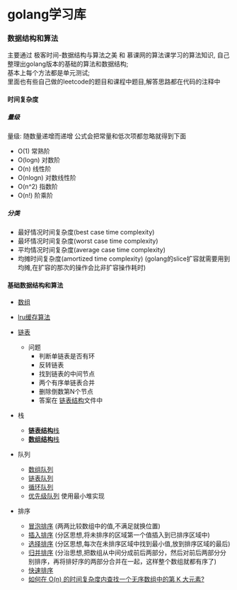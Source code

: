 # golang学习库


### 数据结构和算法
主要通过 极客时间-数据结构与算法之美 和 慕课网的算法课学习的算法知识, 自己整理出golang版本的基础的算法和数据结构;  
基本上每个方法都是单元测试;  
里面也有些自己做的leetcode的题目和课程中题目,解答思路都在代码的注释中  

#### 时间复杂度

##### 量级
量级: 随数量递增而递增
公式会把常量和低次项都忽略就得到下面

- O(1)      常熟阶
- O(logn)   对数阶
- O(n)      线性阶
- O(nlogn)  对数线性阶
- O(n^2)    指数阶
- O(n!)     阶乘阶

##### 分类
- 最好情况时间复杂度(best case time complexity)
- 最坏情况时间复杂度(worst case time complexity)
- 平均情况时间复杂度(average case time complexity)
- 均摊时间复杂度(amortized time complexity) (golang的slice扩容就需要用到均摊,在扩容的那次的操作会比非扩容操作耗时)

#### 基础数据结构和算法

- [数组](https://github.com/qiuhoude/my_go_lib/blob/main/algorithm/datastructures/array/array.go)
- [lru缓存算法](https://github.com/qiuhoude/my_go_lib/blob/main/algorithm/datastructures/lru_cache/lru_cache.go)
- [链表][signle_linkedlist]
    + 问题
        + 判断单链表是否有环
        + 反转链表
        + 找到链表的中间节点
        + 两个有序单链表合并
        + 删除倒数第N个节点
        + 答案在 [链表结构][signle_linkedlist]文件中
- 栈
    + [**链表结构**栈][stack]
    + [**数组结构**栈](https://github.com/qiuhoude/my_go_lib/blob/main/algorithm/datastructures/stack/array_stack.go)
    
- 队列
    + [数组队列](https://github.com/qiuhoude/my_go_lib/blob/main/algorithm/datastructures/queue/array_queue.go)
    + [链表队列](https://github.com/qiuhoude/my_go_lib/blob/main/algorithm/datastructures/queue/linked_queue.go)
    + [循环队列](https://github.com/qiuhoude/my_go_lib/blob/main/algorithm/datastructures/queue/circular_queue.go)
    + [优先级队列][priority_queue] 使用最小堆实现
- 排序
    + [冒泡排序][sort_test] (两两比较数组中的值,不满足就换位置)
    + [插入排序][sort_test] (分区思想,将未排序的区域第一个值插入到已排序区域中)
    + [选择排序][sort_test] (分区思想,每次在未排序区域中找到最小值,放到排序区域的最后)
    + [归并排序][sort_test] (分治思想,把数组从中间分成前后两部分，然后对前后两部分分别排序，再将排好序的两部分合并在一起，这样整个数组就都有序了)
    + [快速排序][sort_test]
    + [如何在 O(n) 的时间复杂度内查找一个无序数组中的第 K 大元素?][sort_test]
    


[signle_linkedlist]: https://github.com/qiuhoude/my_go_lib/blob/main/algorithm/datastructures/linkedlist/signle_linkedlist.go
[stack]: https://github.com/qiuhoude/my_go_lib/blob/main/algorithm/datastructures/stack/stack.go
[priority_queue]: https://github.com/qiuhoude/my_go_lib/blob/main/algorithm/datastructures/queue/priority_queue.go
[sort_test]: https://github.com/qiuhoude/my_go_lib/blob/main/algorithm/datastructures/sort_/sort_test.go